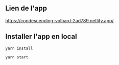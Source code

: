 ## Lien de l'app
https://condescending-volhard-2ad789.netlify.app/

## Installer l'app en local
`yarn install`

`yarn start`
